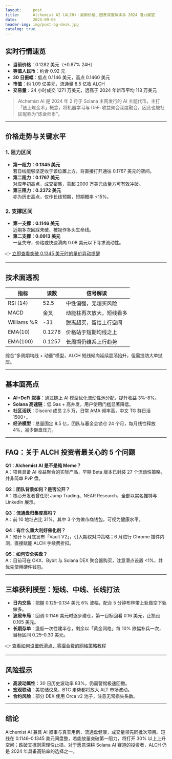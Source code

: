 ```yaml
---
layout:     post
title:      Alchemist AI (ALCH)：最新价格、图表深度解读与 2024 潜力展望
date:       2025-09-05
header-img: img/post-bg-desk.jpg
catalog: true
---
```


## 实时行情速览
- **当前价格**：0.1282 美元（+0.87% 24H）  
- **等值人民币**：约合 0.92 元  
- **30 日振幅**：低点 0.1146 美元，高点 0.1460 美元  
- **市值**：约 1.09 亿美元，流通量 8.5 亿枚 ALCH  
- **交易量**：24 小时成交 1271 万美元，远高于 2024 年新币平均 118 万美元

> Alchemist AI 是 2024 年 2 月于 Solana 主网发行的 AI 主题代币，主打「链上炼金术」概念，将机器学习与 DeFi 收益聚合深度融合，因此也被社区昵称为“炼金师币”。

---

## 价格走势与关键水平
### 1. 阻力区间
- **第一阻力：0.1345 美元**  
  若日线能够坚定收于该位置上方，将直接打开通往 0.1767 美元的空间。  
- **第二阻力：0.1767 美元**  
  对应年初高点，成交密集，需超 2000 万美元放量方可有效冲破。  
- **第三阻力：0.2372 美元**  
  亦为历史高点，仅作长线预期，短期概率 <15%。

### 2. 支撑区间
- **第一支撑：0.1146 美元**  
  近期多次回踩未破，被视作多头生命线。  
- **第二支撑：0.0913 美元**  
  一旦失守，价格或快速滑向 0.08 美元以下寻求流动性。

👉 [立即查看突破 0.1345 美元时的量价异动提醒](https://okxdog.com/)

---

## 技术面透视
| 指标         | 读数  | 信号解读                     |
|--------------|-------|------------------------------|
| RSI (14)     | 52.5  | 中性偏强，无超买风险         |
| MACD         | 金叉  | 动能柱再次放大，短线看多     |
| Williams %R  | -31   | 脱离超买，留给上行空间       |
| EMA(10)      | 0.1278| 价格站于短期均线之上         |
| EMA(100)     | 0.1257| 长周期仍维系上行趋势         |

综合“多周期均线 + 动量”模型，ALCH 短线倾向延续震荡抬升，但需提防大单抛压。

---

## 基本面亮点
- **AI+DeFi 叙事**：通过链上 AI 模型优化流动性池分配，提升收益 3%–8%。  
- **Solana 高速链**：低 Gas + 高并发，用户使用门槛显著降低。  
- **社区活跃**：Discord 成员 2.5 万，日常 AMA 频率高，中文 TG 群日活 1500+。  
- **经济模型**：总量固定 8.5 亿，团队与基金会锁仓 24 个月，每月线性释放 4%，减少砸盘压力。

---

## FAQ：关于 ALCH 投资者最关心的 5 个问题
**Q1：Alchemist AI 是不是纯 Meme？**  
A：项目具备 AI 收益聚合的实际产品，早期 Beta 版本已封装 27 个流动性策略，并非简单 PvP 盘。

**Q2：团队背景如何？是否公开？**  
A：核心开发者曾任职 Jump Trading、NEAR Research，全部以实名推特与 LinkedIn 展示。

**Q3：流通盘归集度高吗？**  
A：前 10 地址占比 31%，其中 3 个为做市商钱包，可视为健康水平。

**Q4：有什么重大利好催化剂？**  
A：预计 5 月底发布「Vault V2」，引入期权对冲策略；6 月进行 Chrome 插件内测，直接赋能 ALCH 手续费折扣。

**Q5：如何安全买盘？**  
A：目前可在 OKX、Bybit 与 Solana DEX 聚合器购买，注意滑点设置 <1%，并优先使用硬件钱包。

---

## 三维获利模型：短线、中线、长线打法
- **日内交易**：把握 0.125–0.134 美元 6% 波幅，配合 5 分钟布林带上轨做空下轨做多。  
- **波段布局**：回调 0.1146 美元时逐步建仓，第一目标回看 0.16 美元，止损设 0.105 美元。  
- **长期存单**：逢低一次性建半仓，剩余以「黄金网格」每 10% 跌幅补兵一次，目标区间 0.25–0.30 美元。

👉 [查看如何设置低滑点、零撮合费的网格策略教程](https://okxdog.com/)

---

## 风险提示
- **高波动属性**：30 日历史波动率 83%，仍需警惕极速回撤。  
- **宏观联动**：美联储议息、BTC 走势都将放大 ALT 市场波动。  
- **合约风险**：部分 DEX 使用 Orca v2 池子，注意无常损失系数。

---

## 结论
Alchemist AI 兼具 AI 叙事与真实用例，流通盘健康，成交量领先同批次项目。短线在 0.1146–0.1345 美元间盘整，若能放量突破第一阻力，将打开 30% 以上上升空间；跌破支撑则需理性止损。对于愿意深耕 Solana AI 赛道的投资者，ALCH 仍是 2024 年具备高赔率的选择之一。